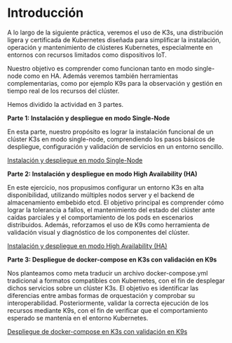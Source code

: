 # Introducción

A lo largo de la siguiente práctica, veremos el uso de K3s, una distribución ligera y certificada de Kubernetes diseñada para simplificar la instalación, operación y mantenimiento de clústeres Kubernetes, especialmente en entornos con recursos limitados como dispositivos IoT.

Nuestro objetivo es comprender como funcionan tanto en modo single-node como en HA. Además veremos también herramientas complementarias, como por ejemplo K9s para la observación y gestión en tiempo real de los recursos del clúster. 

Hemos dividido la actividad en 3 partes.

**Parte 1: Instalación y despliegue en modo Single-Node**

En esta parte, nuestro propósito es lograr la instalación funcional de un clúster K3s en modo single-node, comprendiendo los pasos básicos de despliegue, configuración y validación de servicios en un entorno sencillo. 

[Instalación y despliegue en modo Single-Node](https://github.com/alvaromespen/pps-10003375/tree/main/template-main/RA5/RA5_4/RA5_4_1)

**Parte 2: Instalación y despliegue en modo High Availability (HA)**

En este ejercicio, nos propusimos configurar un entorno K3s en alta disponibilidad, utilizando múltiples nodos server y el backend de almacenamiento embebido etcd. El objetivo principal es comprender cómo lograr la tolerancia a fallos, el mantenimiento del estado del clúster ante caídas parciales y el comportamiento de los pods en escenarios distribuidos. Además, reforzamos el uso de K9s como herramienta de validación visual y diagnóstico de los componentes del clúster.

[Instalación y despliegue en modo High Availability (HA)](https://github.com/alvaromespen/pps-10003375/tree/main/template-main/RA5/RA5_4/RA5_4_2)

**Parte 3: Despliegue de docker-compose en K3s con validación en K9s**

Nos planteamos como meta traducir un archivo docker-compose.yml tradicional a formatos compatibles con Kubernetes, con el fin de desplegar dichos servicios sobre un clúster K3s. El objetivo es identificar las diferencias entre ambas formas de orquestación y comprobar su interoperabilidad. Posteriormente, validar la correcta ejecución de los recursos mediante K9s, con el fin de verificar que el comportamiento esperado se mantenía en el entorno Kubernetes.

[Despliegue de docker-compose en K3s con validación en K9s](https://github.com/alvaromespen/pps-10003375/tree/main/template-main/RA5/RA5_4/RA5_4_3)
